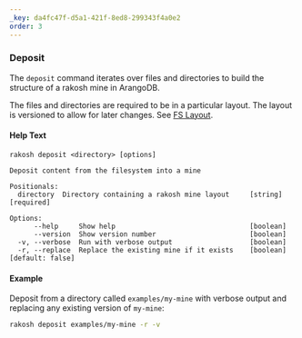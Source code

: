 ```yaml
---
_key: da4fc47f-d5a1-421f-8ed8-299343f4a0e2
order: 3
---
```


### Deposit

The `deposit` command iterates over files and directories to build the structure of a rakosh mine in ArangoDB.

The files and directories are required to be in a particular layout. The layout is versioned to allow for later changes. See [FS Layout](/8e03a31c-4624-4c1c-bf7c-fb6d9ddbcbae).

#### Help Text

```text
rakosh deposit <directory> [options]

Deposit content from the filesystem into a mine

Positionals:
  directory  Directory containing a rakosh mine layout     [string] [required]

Options:
      --help     Show help                                 [boolean]
      --version  Show version number                       [boolean]
  -v, --verbose  Run with verbose output                   [boolean]
  -r, --replace  Replace the existing mine if it exists    [boolean] [default: false]
```

#### Example

Deposit from a directory called `examples/my-mine` with verbose output and replacing any existing version of `my-mine`:

```sh
rakosh deposit examples/my-mine -r -v
```

